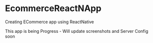 # EcommerceReactNApp
Creating ECommerce app using ReactNative

This app is being Progress - Will update screenshots and Server Config soon
